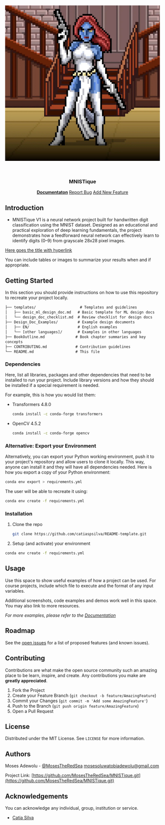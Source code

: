 
![MNISTique Logo](https://github.com/MosesTheRedSea/MNISTique/blob/main/Mystique.jpg)

<!-- PROJECT LOGO -->
<br />
<p align="center">
  <h3 align="center">MNISTique</h3>
  <p align="center">
    <a href="https://github.com/catiaspsilva/README-template/blob/main/images/docs.txt"><strong>Documentaton</strong></a>
    <a href="https://github.com/catiaspsilva/README-template/issues">Report Bug</a>
    <a href="https://github.com/catiaspsilva/README-template/issues">Add New Feature</a>
  </p>
</p>

<!-- ABOUT THE PROJECT -->
## Introduction

- MNISTique V1 is a neural network project built for handwritten digit classification using the MNIST dataset. Designed as an educational and practical exploration of deep learning fundamentals, the project demonstrates how a feedforward neural network can effectively learn to identify digits (0–9) from grayscale 28x28 pixel images.

[Here goes the title with hyperlink](https://github.com/catiaspsilva/README-template)

You can include tables or images to summarize your results when and if appropriate.

<!-- GETTING STARTED -->
## Getting Started

In this section you should provide instructions on how to use this repository to recreate your project locally.

```
├── templates/                    # Templates and guidelines
│   ├── basic_ml_design_doc.md   # Basic template for ML design docs
│   └── design_doc_checklist.md  # Review checklist for design docs
├── Design_Doc_Examples/         # Example design documents
│   ├── EN/                      # English examples
│   └── [other languages]/       # Examples in other languages
├── BookOutline.md              # Book chapter summaries and key concepts
├── CONTRIBUTING.md             # Contribution guidelines
└── README.md                   # This file
```

### Dependencies

Here, list all libraries, packages and other dependencies that need to be installed to run your project. Include library versions and how they should be installed if a special requirement is needed.

For example, this is how you would list them:
* Transformers 4.8.0
  ```sh
  conda install -c conda-forge transformers
  ```
* OpenCV 4.5.2
  ```sh
  conda install -c conda-forge opencv
  ```
### Alternative: Export your Environment

Alternatively, you can export your Python working environment, push it to your project's repository and allow users to clone it locally. This way, anyone can install it and they will have all dependencies needed. Here is how you export a copy of your Python environment:

  ```sh
  conda env export > requirements.yml
  ```

The user will be able to recreate it using:

  ```sh
  conda env create -f requirements.yml
  ```

### Installation

1. Clone the repo
   ```sh
   git clone https://github.com/catiaspsilva/README-template.git
   ```
2. Setup (and activate) your environment
  ```sh
  conda env create -f requirements.yml
  ```

<!-- USAGE EXAMPLES -->
## Usage

Use this space to show useful examples of how a project can be used. For course projects, include which file to execute and the format of any input variables.

Additional screenshots, code examples and demos work well in this space. You may also link to more resources.

_For more examples, please refer to the [Documentation](https://example.com)_

<!-- ROADMAP -->
## Roadmap

See the [open issues](https://github.com/catiaspsilva/README-template/issues) for a list of proposed features (and known issues).

<!-- CONTRIBUTING -->
## Contributing

Contributions are what make the open source community such an amazing place to be learn, inspire, and create. Any contributions you make are **greatly appreciated**.

1. Fork the Project
2. Create your Feature Branch (`git checkout -b feature/AmazingFeature`)
3. Commit your Changes (`git commit -m 'Add some AmazingFeature'`)
4. Push to the Branch (`git push origin feature/AmazingFeature`)
5. Open a Pull Request


<!-- LICENSE -->
## License

Distributed under the MIT License. See `LICENSE` for more information.


<!-- Authors -->
## Authors
Moses Adewolu - [@MosesTheRedSea](https://twitter.com/MosesTheRedSea) [mosesoluwatobiadewolu@gmail.com](mosesoluwatobiadewolu@gmail.com)

Project Link: [https://github.com/MosesTheRedSea/MNISTique.git](https://github.com/MosesTheRedSea/MNISTique.git)


<!-- ACKNOWLEDGEMENTS -->
## Acknowledgements

You can acknowledge any individual, group, institution or service.
* [Catia Silva](https://faculty.eng.ufl.edu/catia-silva/)
